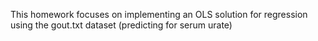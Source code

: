This homework focuses on implementing an OLS solution for regression using the gout.txt dataset (predicting for serum urate)